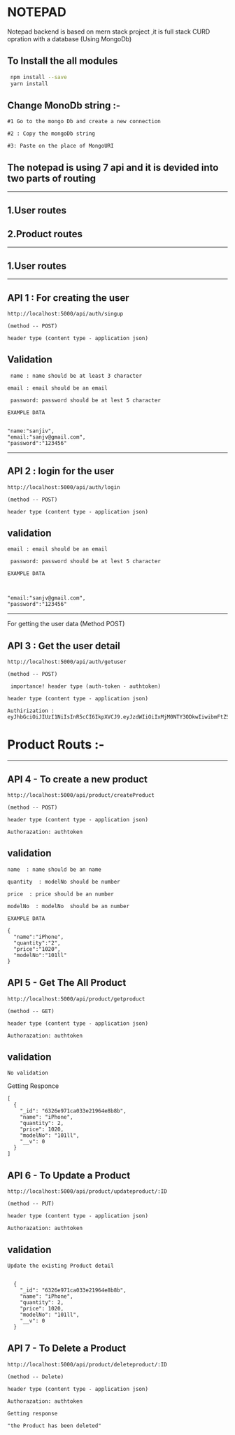   # NOTEPAD 

  Notepad backend is based  on mern stack project ,it is full stack CURD opration with a database (Using MongoDb)

 ## To Install the all modules
 
``` bash
 npm install --save 
 yarn install
```

## Change MonoDb string :-

`
    #1 Go to the mongo Db and create a new connection 
`

`
  #2 : Copy the mongoDb string 
`

`
  #3: Paste on the place of MongoURI
`

 ## The notepad is using 7 api and it is devided into two parts of routing
-------------- 
##  1.User routes
 ## 2.Product routes
------------------------------------------------------------------------ 
##  1.User routes
-------------------------------------------------------------------------
## API 1  :  For creating the user  
```
http://localhost:5000/api/auth/singup
```
`(method -- POST)`

 `header type (content type - application json)`

## Validation


` name : name should be at least 3 character`

` email : email should be an email `

` password: password should be at lest 5 character`

` EXAMPLE DATA `
```

"name:"sanjiv",
"email:"sanjv@gmail.com",
"password":"123456"

```

--------------

## API 2 : login for the user 
```
http://localhost:5000/api/auth/login
```
`(method -- POST)`

 `header type (content type - application json)`

## validation

 


` email : email should be an email `

` password: password should be at lest 5 character`

` EXAMPLE DATA `
```

 
"email:"sanjv@gmail.com",
"password":"123456"

```
 
-------------
 For getting the user data (Method POST)

## API 3 : Get the user detail 
``` 
http://localhost:5000/api/auth/getuser
````
`(method -- POST)`

`
importance!
 header type (auth-token - authtoken)`

 `header type (content type - application json)`

 ```
Authirization :  eyJhbGciOiJIUzI1NiIsInR5cCI6IkpXVCJ9.eyJzdWIiOiIxMjM0NTY3ODkwIiwibmFtZSI6IkpvaG4gRG9lIiwiaWF0IjoxNTE2MjM5MDIyfQ.SflKxwRJSMeKKF2QT4fwpMeJf36POk6yJV_adQssw5c
```
# Product Routs :- 
_____________________________________________________________
 ## API 4 - To create a new product  

 ```
 http://localhost:5000/api/product/createProduct
 ```
 `(method -- POST)`

 `header type (content type - application json)`

`Authorazation: authtoken`
## validation

 


`name  : name should be an name `

`quantity  : modelNo should be number `

`price  : price should be an number `

`modelNo  : modelNo  should be an number `

` EXAMPLE DATA `
```
{
  "name":"iPhone",
  "quantity":"2",
  "price":"1020",
  "modelNo":"101ll"
}
```
 ## API 5 - Get The All Product   

 ```
 http://localhost:5000/api/product/getproduct
 ```
 `(method -- GET)`

 `header type (content type - application json)`

`Authorazation: authtoken`
## validation

`No validation`

 Getting Responce
```
[
  {
    "_id": "6326e971ca033e21964e8b8b",
    "name": "iPhone",
    "quantity": 2,
    "price": 1020,
    "modelNo": "101ll",
    "__v": 0
  }
]
```
 ## API 6 - To Update  a Product   

 ```
 http://localhost:5000/api/product/updateproduct/:ID
 ```
 `(method -- PUT)`

 `header type (content type - application json)`

`Authorazation: authtoken`
## validation

`Update the existing Product detail `

 
```

  {
    "_id": "6326e971ca033e21964e8b8b",
    "name": "iPhone", 
    "quantity": 2,
    "price": 1020,
    "modelNo": "101ll",
    "__v": 0
  }

```
## API 7 - To Delete  a Product   

 ```
 http://localhost:5000/api/product/deleteproduct/:ID
 ```
 `(method -- Delete)`

 `header type (content type - application json)`

`Authorazation: authtoken`

`Getting response`
```
"the Product has been deleted"
```